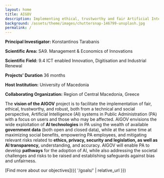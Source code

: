 ```yaml
---
layout: home
title: AIGOV
description: Implementing ethical, trustworthy and fair Artificial Intelligence Systems in Public Sector
background: /assets/theme/images/chuttersnap-146799-unsplash.jpg
permalink: /
---
```



**Principal Investigator:** Konstantinos Tarabanis 

**Scientific Area:** SA9. Management & Economics of Innovations

**Scientific Field:** 9.4 ICT enabled Innovation, Digitisation and Industrial Renewal

**Projects’ Duration** 36 months 

**Host Institution:** University of Macedonia 

**Collaborating Organization:** Region of Central Macedonia, Greece

The **vision of the AIGOV** project is to facilitate the implementation of fair, ethical, trustworthy, and robust, both from a technical and social perspective, Artificial Intelligence (AI) systems in Public Administration (PA) with a focus on users and those who may be affected. AIGOV envisions the wide exploitation of **AI technologies** in PA using the wealth of available **government data** (both open and closed data), while at the same time at maximizing social benefits, empowering PA employees, and mitigating relevant risks related to **ethics, privacy, security and legislation, as well as AI transparency,** understanding, and accuracy. AIGOV will enable PA to develop **pathways** for the adoption of AI, while also addressing the societal challenges and risks to be raised and establishing safeguards against bias and unfairness.

[Find more about our objectives]({{ '/goals/' | relative_url }})
